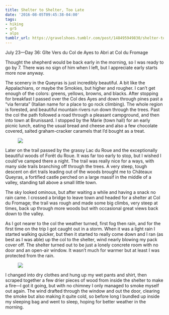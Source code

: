 ```yaml
---
title: Shelter to Shelter, Too Late
date: '2016-08-05T09:45:38-04:00'
tags:
- hiking
- gr5
- alps
tumblr_url: https://gravelshoes.tumblr.com/post/148495949830/shelter-to-shelter-too-late
---
```

July 23—Day 36: Gîte Vers du Col de Ayes to Abri at Col du Fromage

Thought the shepherd would be back early in the morning, so I was ready to go by 7. There was no sign of him when I left, but I appreciate early starts more now anyway.

The scenery in the Queyras is just incredibly beautiful. A bit like the Appalachians, or maybe the Smokies, but higher and rougher. I can’t get enough of the colors: greens, yellows, browns, and blacks. After stopping for breakfast I passed over the Col des Ayes and down through pines past a “via ferrata” (Italian name for a place to go rock climbing). The whole region is forested, and beautiful mountain rivers run down through the trees. Past the col the path followed a road through a pleasant campground, and then into town at Brunissard. I stopped by the Marie (town hall) for an early picnic lunch, eating the usual bread and cheese and also a few chocolate covered, salted graham-cracker caramels that I’d bought as a treat.

<figure class="tmblr-full" data-orig-height="2327" data-orig-width="7680"><img src="https://66.media.tumblr.com/481f2f08f3e18bb9785e71a09c7e36cd/tumblr_inline_obdq95BiID1uncvcw_540.jpg" data-orig-height="2327" data-orig-width="7680"></figure>

Later on the trail passed by the grassy Lac du Roue and the exceptionally beautiful woods of Forêt du Roue. It was far too early to stop, but I wished I could’ve camped there a night. The trail was really nice for a ways, with many side trails branching off through the trees. A very steep, tough descent on dirt trails leading out of the woods brought me to Châteaux Queyras, a fortified castle perched on a large massif in the middle of a valley, standing tall above a small little town.

The sky looked ominous, but after waiting a while and having a snack no rain came. I crossed a bridge to leave town and headed for a shelter at Col du Fromage; the trail was rough and made some big climbs, very steep at times, back up through more woods but with occasional great views back down to the valley.

As I got nearer to the col the weather turned, first fog then rain, and for the first time on the trip I got caught out in a storm. When it was a light rain I started walking quicker, but then it started to really come down and I ran (as best as I was able) up the col to the shelter, wind nearly blowing my pack cover off. The shelter turned out to be just a lonely concrete room with no door and an open-air window. It wasn’t much for warmer but at least I was protected from the rain.&nbsp;

<figure class="tmblr-full" data-orig-height="3264" data-orig-width="2448"><img src="https://66.media.tumblr.com/a6329d4d1f34ee95fa43dd5ac40bb799/tumblr_inline_obdq4tDLll1uncvcw_540.jpg" data-orig-height="3264" data-orig-width="2448"></figure>

I changed into dry clothes and hung up my wet pants and shirt, then scraped together a few drier pieces of wood from inside the shelter to make a fire—I got it going, but with no chimney I only managed to smoke myself out again. The wind drafted through the window and out the door, clearing the smoke but also making it quite cold, so before long I bundled up inside my sleeping bag and went to sleep, hoping for better weather in the morning.

